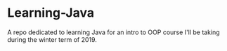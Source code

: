 # Learning-Java
A repo dedicated to learning Java for an intro to OOP course I'll be taking during the winter term of 2019.
